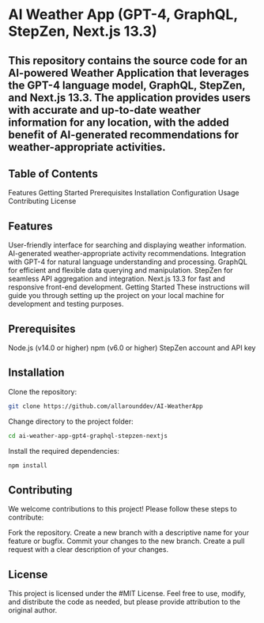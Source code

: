 # AI Weather App (GPT-4, GraphQL, StepZen, Next.js 13.3)
## This repository contains the source code for an AI-powered Weather Application that leverages the GPT-4 language model, GraphQL, StepZen, and Next.js 13.3. The application provides users with accurate and up-to-date weather information for any location, with the added benefit of AI-generated recommendations for weather-appropriate activities.

## Table of Contents

Features
Getting Started
Prerequisites
Installation
Configuration
Usage
Contributing
License

## Features

User-friendly interface for searching and displaying weather information.
AI-generated weather-appropriate activity recommendations.
Integration with GPT-4 for natural language understanding and processing.
GraphQL for efficient and flexible data querying and manipulation.
StepZen for seamless API aggregation and integration.
Next.js 13.3 for fast and responsive front-end development.
Getting Started
These instructions will guide you through setting up the project on your local machine for development and testing purposes.

## Prerequisites
Node.js (v14.0 or higher)
npm (v6.0 or higher)
StepZen account and API key

## Installation

Clone the repository:
```bash
git clone https://github.com/allarounddev/AI-WeatherApp
```

Change directory to the project folder:
```bash
cd ai-weather-app-gpt4-graphql-stepzen-nextjs
```

Install the required dependencies:
```bash
npm install
```

## Contributing
We welcome contributions to this project! Please follow these steps to contribute:

Fork the repository.
Create a new branch with a descriptive name for your feature or bugfix.
Commit your changes to the new branch.
Create a pull request with a clear description of your changes.


## License
This project is licensed under the #MIT License. 
Feel free to use, modify, and distribute the code as needed, but please provide attribution to the original author.

